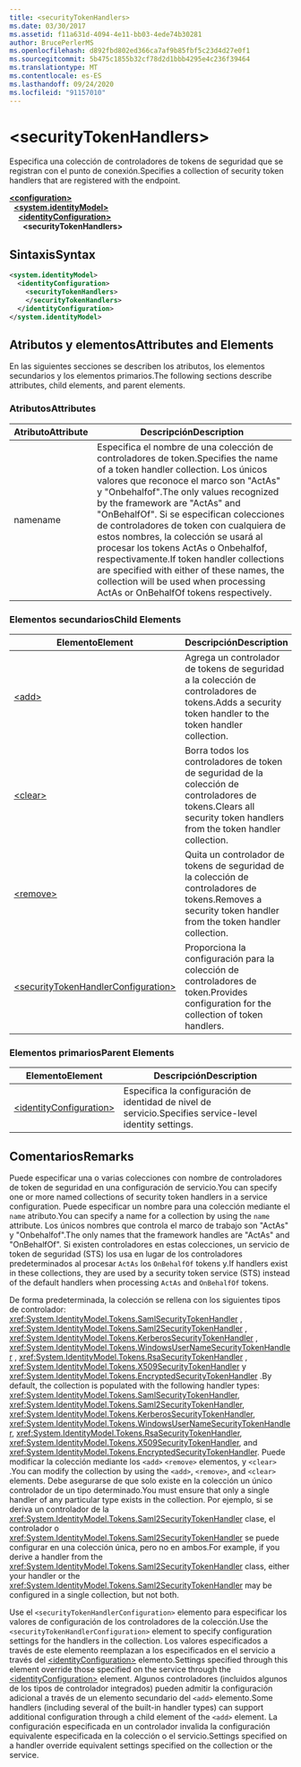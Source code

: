 ```yaml
---
title: <securityTokenHandlers>
ms.date: 03/30/2017
ms.assetid: f11a631d-4094-4e11-bb03-4ede74b30281
author: BrucePerlerMS
ms.openlocfilehash: d892fbd802ed366ca7af9b85fbf5c23d4d27e0f1
ms.sourcegitcommit: 5b475c1855b32cf78d2d1bbb4295e4c236f39464
ms.translationtype: MT
ms.contentlocale: es-ES
ms.lasthandoff: 09/24/2020
ms.locfileid: "91157010"
---
```

# \<securityTokenHandlers>

<span data-ttu-id="f66a7-101">Especifica una colección de controladores de tokens de seguridad que se registran con el punto de conexión.</span><span class="sxs-lookup"><span data-stu-id="f66a7-101">Specifies a collection of security token handlers that are registered with the endpoint.</span></span>  
  
[**\<configuration>**](../configuration-element.md)\
&nbsp;&nbsp;[**\<system.identityModel>**](system-identitymodel.md)\
&nbsp;&nbsp;&nbsp;&nbsp;[**\<identityConfiguration>**](identityconfiguration.md)\
&nbsp;&nbsp;&nbsp;&nbsp;&nbsp;&nbsp;**\<securityTokenHandlers>**  
  
## <a name="syntax"></a><span data-ttu-id="f66a7-102">Sintaxis</span><span class="sxs-lookup"><span data-stu-id="f66a7-102">Syntax</span></span>  
  
```xml  
<system.identityModel>  
  <identityConfiguration>  
    <securityTokenHandlers>  
    </securityTokenHandlers>  
  </identityConfiguration>  
</system.identityModel>  
```  
  
## <a name="attributes-and-elements"></a><span data-ttu-id="f66a7-103">Atributos y elementos</span><span class="sxs-lookup"><span data-stu-id="f66a7-103">Attributes and Elements</span></span>  

 <span data-ttu-id="f66a7-104">En las siguientes secciones se describen los atributos, los elementos secundarios y los elementos primarios.</span><span class="sxs-lookup"><span data-stu-id="f66a7-104">The following sections describe attributes, child elements, and parent elements.</span></span>  
  
### <a name="attributes"></a><span data-ttu-id="f66a7-105">Atributos</span><span class="sxs-lookup"><span data-stu-id="f66a7-105">Attributes</span></span>  
  
|<span data-ttu-id="f66a7-106">Atributo</span><span class="sxs-lookup"><span data-stu-id="f66a7-106">Attribute</span></span>|<span data-ttu-id="f66a7-107">Descripción</span><span class="sxs-lookup"><span data-stu-id="f66a7-107">Description</span></span>|  
|---------------|-----------------|  
|<span data-ttu-id="f66a7-108">name</span><span class="sxs-lookup"><span data-stu-id="f66a7-108">name</span></span>|<span data-ttu-id="f66a7-109">Especifica el nombre de una colección de controladores de token.</span><span class="sxs-lookup"><span data-stu-id="f66a7-109">Specifies the name of a token handler collection.</span></span> <span data-ttu-id="f66a7-110">Los únicos valores que reconoce el marco son "ActAs" y "Onbehalfof".</span><span class="sxs-lookup"><span data-stu-id="f66a7-110">The only values recognized by the framework are "ActAs" and "OnBehalfOf".</span></span> <span data-ttu-id="f66a7-111">Si se especifican colecciones de controladores de token con cualquiera de estos nombres, la colección se usará al procesar los tokens ActAs o Onbehalfof, respectivamente.</span><span class="sxs-lookup"><span data-stu-id="f66a7-111">If token handler collections are specified with either of these names, the collection will be used when processing ActAs or OnBehalfOf tokens respectively.</span></span>|  
  
### <a name="child-elements"></a><span data-ttu-id="f66a7-112">Elementos secundarios</span><span class="sxs-lookup"><span data-stu-id="f66a7-112">Child Elements</span></span>  
  
|<span data-ttu-id="f66a7-113">Elemento</span><span class="sxs-lookup"><span data-stu-id="f66a7-113">Element</span></span>|<span data-ttu-id="f66a7-114">Descripción</span><span class="sxs-lookup"><span data-stu-id="f66a7-114">Description</span></span>|  
|-------------|-----------------|  
|[\<add>](add.md)|<span data-ttu-id="f66a7-115">Agrega un controlador de tokens de seguridad a la colección de controladores de tokens.</span><span class="sxs-lookup"><span data-stu-id="f66a7-115">Adds a security token handler to the token handler collection.</span></span>|  
|[\<clear>](clear.md)|<span data-ttu-id="f66a7-116">Borra todos los controladores de token de seguridad de la colección de controladores de tokens.</span><span class="sxs-lookup"><span data-stu-id="f66a7-116">Clears all security token handlers from the token handler collection.</span></span>|  
|[\<remove>](remove.md)|<span data-ttu-id="f66a7-117">Quita un controlador de tokens de seguridad de la colección de controladores de tokens.</span><span class="sxs-lookup"><span data-stu-id="f66a7-117">Removes a security token handler from the token handler collection.</span></span>|  
|[\<securityTokenHandlerConfiguration>](securitytokenhandlerconfiguration.md)|<span data-ttu-id="f66a7-118">Proporciona la configuración para la colección de controladores de token.</span><span class="sxs-lookup"><span data-stu-id="f66a7-118">Provides configuration for the collection of token handlers.</span></span>|  
  
### <a name="parent-elements"></a><span data-ttu-id="f66a7-119">Elementos primarios</span><span class="sxs-lookup"><span data-stu-id="f66a7-119">Parent Elements</span></span>  
  
|<span data-ttu-id="f66a7-120">Elemento</span><span class="sxs-lookup"><span data-stu-id="f66a7-120">Element</span></span>|<span data-ttu-id="f66a7-121">Descripción</span><span class="sxs-lookup"><span data-stu-id="f66a7-121">Description</span></span>|  
|-------------|-----------------|  
|[\<identityConfiguration>](identityconfiguration.md)|<span data-ttu-id="f66a7-122">Especifica la configuración de identidad de nivel de servicio.</span><span class="sxs-lookup"><span data-stu-id="f66a7-122">Specifies service-level identity settings.</span></span>|  
  
## <a name="remarks"></a><span data-ttu-id="f66a7-123">Comentarios</span><span class="sxs-lookup"><span data-stu-id="f66a7-123">Remarks</span></span>  

 <span data-ttu-id="f66a7-124">Puede especificar una o varias colecciones con nombre de controladores de token de seguridad en una configuración de servicio.</span><span class="sxs-lookup"><span data-stu-id="f66a7-124">You can specify one or more named collections of security token handlers in a service configuration.</span></span> <span data-ttu-id="f66a7-125">Puede especificar un nombre para una colección mediante el `name` atributo.</span><span class="sxs-lookup"><span data-stu-id="f66a7-125">You can specify a name for a collection by using the `name` attribute.</span></span> <span data-ttu-id="f66a7-126">Los únicos nombres que controla el marco de trabajo son "ActAs" y "Onbehalfof".</span><span class="sxs-lookup"><span data-stu-id="f66a7-126">The only names that the framework handles are "ActAs" and "OnBehalfOf".</span></span> <span data-ttu-id="f66a7-127">Si existen controladores en estas colecciones, un servicio de token de seguridad (STS) los usa en lugar de los controladores predeterminados al procesar `ActAs` los `OnBehalfOf` tokens y.</span><span class="sxs-lookup"><span data-stu-id="f66a7-127">If handlers exist in these collections, they are used by a security token service (STS) instead of the default handlers when processing `ActAs` and `OnBehalfOf` tokens.</span></span>  
  
 <span data-ttu-id="f66a7-128">De forma predeterminada, la colección se rellena con los siguientes tipos de controlador: <xref:System.IdentityModel.Tokens.SamlSecurityTokenHandler> , <xref:System.IdentityModel.Tokens.Saml2SecurityTokenHandler> , <xref:System.IdentityModel.Tokens.KerberosSecurityTokenHandler> , <xref:System.IdentityModel.Tokens.WindowsUserNameSecurityTokenHandler> , <xref:System.IdentityModel.Tokens.RsaSecurityTokenHandler> , <xref:System.IdentityModel.Tokens.X509SecurityTokenHandler> y <xref:System.IdentityModel.Tokens.EncryptedSecurityTokenHandler> .</span><span class="sxs-lookup"><span data-stu-id="f66a7-128">By default, the collection is populated with the following handler types: <xref:System.IdentityModel.Tokens.SamlSecurityTokenHandler>, <xref:System.IdentityModel.Tokens.Saml2SecurityTokenHandler>, <xref:System.IdentityModel.Tokens.KerberosSecurityTokenHandler>, <xref:System.IdentityModel.Tokens.WindowsUserNameSecurityTokenHandler>, <xref:System.IdentityModel.Tokens.RsaSecurityTokenHandler>, <xref:System.IdentityModel.Tokens.X509SecurityTokenHandler>, and <xref:System.IdentityModel.Tokens.EncryptedSecurityTokenHandler>.</span></span> <span data-ttu-id="f66a7-129">Puede modificar la colección mediante los `<add>` `<remove>` elementos, y `<clear>` .</span><span class="sxs-lookup"><span data-stu-id="f66a7-129">You can modify the collection by using the `<add>`, `<remove>`, and `<clear>` elements.</span></span> <span data-ttu-id="f66a7-130">Debe asegurarse de que solo existe en la colección un único controlador de un tipo determinado.</span><span class="sxs-lookup"><span data-stu-id="f66a7-130">You must ensure that only a single handler of any particular type exists in the collection.</span></span> <span data-ttu-id="f66a7-131">Por ejemplo, si se deriva un controlador de la <xref:System.IdentityModel.Tokens.Saml2SecurityTokenHandler> clase, el controlador o <xref:System.IdentityModel.Tokens.Saml2SecurityTokenHandler> se puede configurar en una colección única, pero no en ambos.</span><span class="sxs-lookup"><span data-stu-id="f66a7-131">For example, if you derive a handler from the <xref:System.IdentityModel.Tokens.Saml2SecurityTokenHandler> class, either your handler or the <xref:System.IdentityModel.Tokens.Saml2SecurityTokenHandler> may be configured in a single collection, but not both.</span></span>  
  
 <span data-ttu-id="f66a7-132">Use el `<securityTokenHandlerConfiguration>` elemento para especificar los valores de configuración de los controladores de la colección.</span><span class="sxs-lookup"><span data-stu-id="f66a7-132">Use the `<securityTokenHandlerConfiguration>` element to specify configuration settings for the handlers in the collection.</span></span> <span data-ttu-id="f66a7-133">Los valores especificados a través de este elemento reemplazan a los especificados en el servicio a través del [\<identityConfiguration>](identityconfiguration.md) elemento.</span><span class="sxs-lookup"><span data-stu-id="f66a7-133">Settings specified through this element override those specified on the service through the [\<identityConfiguration>](identityconfiguration.md) element.</span></span> <span data-ttu-id="f66a7-134">Algunos controladores (incluidos algunos de los tipos de controlador integrados) pueden admitir la configuración adicional a través de un elemento secundario del `<add>` elemento.</span><span class="sxs-lookup"><span data-stu-id="f66a7-134">Some handlers (including several of the built-in handler types) can support additional configuration through a child element of the `<add>` element.</span></span> <span data-ttu-id="f66a7-135">La configuración especificada en un controlador invalida la configuración equivalente especificada en la colección o el servicio.</span><span class="sxs-lookup"><span data-stu-id="f66a7-135">Settings specified on a handler override equivalent settings specified on the collection or the service.</span></span>
